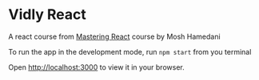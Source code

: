 # Vidly React

A react course from [Mastering React](https://codewithmosh.com/p/mastering-react) course by Mosh Hamedani

To run the app in the development mode, run `npm start` from you terminal

Open [http://localhost:3000](http://localhost:3000) to view it in your browser.
